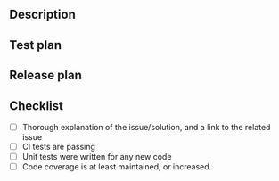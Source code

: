 ## Description

<!-- # 🎉 Thanks for contributing to Analytics.js! We really appreciate your time. 🎉

To help us quickly assess your work, please document your Pull Request using this template.

Sadly, we can't merge all PRs - but you can multiply the chances of your change getting in by giving us the information we need.  If the Pull Request doesn't align well with our roadmap, we might respectfully thank you for your time, and close the issue. -->

## Test plan

<!-- Provide all possible documentation: screenshots, sh commands, etc.
For change control purposes, use the following pattern:

- Testing completed successfully using <how did you test, environment>; or
- Testing not required because <explain why you think testing isn't needed>
-->

## Release plan

<!-- Update the HISTORY.md file if we need to generate a new version of AJS for your changes.

If not, just add the following line with an explanation:
New version is not required because <verbose explantaion - for example 'it's a dev-only change'>.
-->

## Checklist

<!--
Make sure you complete the following checklist to help get your PR merged:-->

- [ ] Thorough explanation of the issue/solution, and a link to the related issue
- [ ] CI tests are passing
- [ ] Unit tests were written for any new code
- [ ] Code coverage is at least maintained, or increased.

<!--
## Respect earns Respect 👏

Please respect our Code of Conduct, in short:

- Use welcoming and inclusive language.
- Be respectful of differing viewpoints and experiences.
- Gracefully accept constructive criticism.
- Focus on what is best for the community.
- Show empathy toward other community members.

-->
